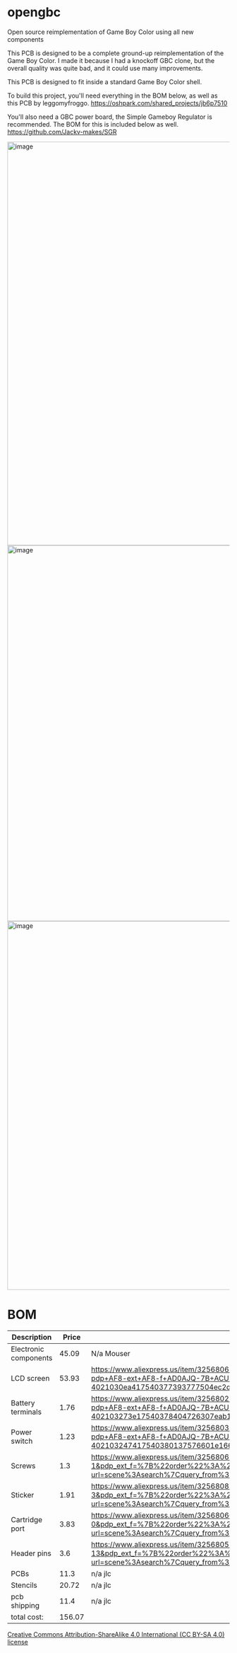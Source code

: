 # opengbc
Open source reimplementation of Game Boy Color using all new components

This PCB is designed to be a complete ground-up reimplementation of the Game Boy Color. I made it because I had a knockoff GBC clone, but the overall quality was quite bad, and it could use many improvements.

This PCB is designed to fit inside a standard Game Boy Color shell.



To build this project, you'll need everything in the BOM below, as well as this PCB by leggomyfroggo. https://oshpark.com/shared_projects/jb6p7510

You'll also need a GBC power board, the Simple Gameboy Regulator is recommended. The BOM for this is included below as well. https://github.com/Jackv-makes/SGR

<img width="549" height="913" alt="image" src="https://github.com/user-attachments/assets/0ff9ed3e-9bc9-4fa0-a4cc-7cb5d7e3eba4" />

<img width="538" height="850" alt="image" src="https://github.com/user-attachments/assets/679e05d0-5f42-4126-8872-dabf71ca4a18" />

<img width="1211" height="834" alt="image" src="https://github.com/user-attachments/assets/07767eb7-c9b8-4618-b903-ca42295b6754" />


# BOM

|Description          |Price |Link                                                                                                                                                                                                                                                                                                                                                                                                                                                                                                                                                                                                                                                                                                                             |
|---------------------|------|---------------------------------------------------------------------------------------------------------------------------------------------------------------------------------------------------------------------------------------------------------------------------------------------------------------------------------------------------------------------------------------------------------------------------------------------------------------------------------------------------------------------------------------------------------------------------------------------------------------------------------------------------------------------------------------------------------------------------------|
|Electronic components|45.09 |N/a Mouser                                                                                                                                                                                                                                                                                                                                                                                                                                                                                                                                                                                                                                                                                                                       |
|LCD screen           |53.93 |https://www.aliexpress.us/item/3256806512370026.html?spm+AD0-a2g0o.productlist.main.4.1bc31b4b5tDKgn+ACY-algo+AF8-pvid+AD0-13bfb1cf+AC0-5558+AC0-46a5+AC0-8419+AC0-575b0f02e65b+ACY-algo+AF8-exp+AF8-id+AD0-13bfb1cf+AC0-5558+AC0-46a5+AC0-8419+AC0-575b0f02e65b+AC0-3+ACY-pdp+AF8-ext+AF8-f+AD0AJQ-7B+ACU-22order+ACU-22+ACU-3A+ACU-2233+ACU-22+ACU-2C+ACU-22eval+ACU-22+ACU-3A+ACU-221+ACU-22+ACU-7D+ACY-pdp+AF8-npi+AD0-4+ACU-40dis+ACU-21USD+ACU-2144.90+ACU-2139.40+ACU-21+ACU-21+ACU-2144.90+ACU-2139.40+ACU-21+ACU-4021030ea417540377393777504ec2d3+ACU-2112000038039232380+ACU-21sea+ACU-21US+ACU-210+ACU-21ABX+ACY-curPageLogUid+AD0-AXccxJY3e6BW+ACY-utparam+AC0-url+AD0-scene+ACU-3Asearch+ACU-7Cquery+AF8-from+ACU-3A|
|Battery terminals    |1.76  |https://www.aliexpress.us/item/3256802143018058.html?spm+AD0-a2g0o.productlist.main.2.1ca42f52f0XLYT+ACY-algo+AF8-pvid+AD0-4f75c088+AC0-b7a9+AC0-4bdc+AC0-9fec+AC0-f14cafd9035a+ACY-algo+AF8-exp+AF8-id+AD0-4f75c088+AC0-b7a9+AC0-4bdc+AC0-9fec+AC0-f14cafd9035a+AC0-1+ACY-pdp+AF8-ext+AF8-f+AD0AJQ-7B+ACU-22order+ACU-22+ACU-3A+ACU-22465+ACU-22+ACU-2C+ACU-22eval+ACU-22+ACU-3A+ACU-221+ACU-22+ACU-7D+ACY-pdp+AF8-npi+AD0-4+ACU-40dis+ACU-21USD+ACU-211.57+ACU-210.99+ACU-21+ACU-21+ACU-211.57+ACU-210.99+ACU-21+ACU-402103273e17540378404726307eab1e+ACU-2112000020111732403+ACU-21sea+ACU-21US+ACU-210+ACU-21ABX+ACY-curPageLogUid+AD0-vHGHSxM7Uol6+ACY-utparam+AC0-url+AD0-scene+ACU-3Asearch+ACU-7Cquery+AF8-from+ACU-3A   |
|Power switch         |1.23  |https://www.aliexpress.us/item/3256803358168199.html?spm+AD0-a2g0o.productlist.main.1.c6876a5fWXfoCN+ACY-algo+AF8-pvid+AD0-758d861f+AC0-75d8+AC0-4e97+AC0-a91a+AC0-33fb538aec99+ACY-algo+AF8-exp+AF8-id+AD0-758d861f+AC0-75d8+AC0-4e97+AC0-a91a+AC0-33fb538aec99+AC0-0+ACY-pdp+AF8-ext+AF8-f+AD0AJQ-7B+ACU-22order+ACU-22+ACU-3A+ACU-221273+ACU-22+ACU-2C+ACU-22eval+ACU-22+ACU-3A+ACU-221+ACU-22+ACU-7D+ACY-pdp+AF8-npi+AD0-4+ACU-40dis+ACU-21USD+ACU-211.15+ACU-210.99+ACU-21+ACU-21+ACU-211.15+ACU-210.99+ACU-21+ACU-402103247417540380137576601e1668+ACU-2112000026233474552+ACU-21sea+ACU-21US+ACU-210+ACU-21ABX+ACY-curPageLogUid+AD0-iYGJaLStAVkN+ACY-utparam+AC0-url+AD0-scene+ACU-3Asearch+ACU-7Cquery+AF8-from+ACU-3A  |
|Screws               |1.3   |https://www.aliexpress.us/item/3256806342262435.html?spm=a2g0o.productlist.main.2.6037vvgdvvgdZt&algo_pvid=6d20863a-4c9d-4d95-97a2-066ea59399f6&algo_exp_id=6d20863a-4c9d-4d95-97a2-066ea59399f6-1&pdp_ext_f=%7B%22order%22%3A%2253%22%2C%22eval%22%3A%221%22%7D&pdp_npi=6%40dis%21USD%211.30%210.99%21%21%211.30%210.99%21%402101c67a17545107211398963e3d1b%2112000037543280276%21sea%21US%210%21ABX%211%210%21&curPageLogUid=HbBrmoh2DwTp&utparam-url=scene%3Asearch%7Cquery_from%3A                                                                                                                                                                                                                                           |
|Sticker              |1.91  |https://www.aliexpress.us/item/3256808553344198.html?spm=a2g0o.productlist.main.4.6d994394kjdo2j&aem_p4p_detail=202508061308086116055938397440001812878&algo_pvid=4c040353-5d2f-4985-9663-808cbaa24eaf&algo_exp_id=4c040353-5d2f-4985-9663-808cbaa24eaf-3&pdp_ext_f=%7B%22order%22%3A%2222%22%2C%22eval%22%3A%221%22%7D&pdp_npi=6%40dis%21USD%211.91%210.99%21%21%2113.65%217.07%21%40210312d517545108882981985e3db6%2112000046472221323%21sea%21US%210%21ABX%211%210%21&curPageLogUid=yzPoZ2Nhswoy&utparam-url=scene%3Asearch%7Cquery_from%3A&search_p4p_id=202508061308086116055938397440001812878_1                                                                                                                           |
|Cartridge port       |3.83  |https://www.aliexpress.us/item/3256806628792724.html?spm=a2g0o.productlist.main.1.50395a261sjLsu&algo_pvid=1be32dde-c505-4c10-94b6-d65766154bdd&algo_exp_id=1be32dde-c505-4c10-94b6-d65766154bdd-0&pdp_ext_f=%7B%22order%22%3A%224%22%2C%22eval%22%3A%221%22%7D&pdp_npi=6%40dis%21USD%213.83%210.99%21%21%213.83%210.99%21%402103245417545116286391914ed9f4%2112000038393658608%21sea%21US%210%21ABX%211%210%21&curPageLogUid=MN4Xl2vvOewM&utparam-url=scene%3Asearch%7Cquery_from%3A                                                                                                                                                                                                                                            |
|Header pins          |3.6   |https://www.aliexpress.us/item/3256805564144874.html?spm=a2g0o.productlist.main.12.5d7e43f6f6YW6M&algo_pvid=96d58a5b-749e-49b2-9158-a494634e28b3&algo_exp_id=96d58a5b-749e-49b2-9158-a494634e28b3-13&pdp_ext_f=%7B%22order%22%3A%227%22%2C%22eval%22%3A%221%22%7D&pdp_npi=6%40dis%21USD%213.60%210.99%21%21%2125.76%217.07%21%402103244817545119088668958eb226%2112000034219097914%21sea%21US%210%21ABX%211%210%21&curPageLogUid=8kyljSDKAGiU&utparam-url=scene%3Asearch%7Cquery_from%3A                                                                                                                                                                                                                                         |
|PCBs                 |11.3  |n/a jlc                                                                                                                                                                                                                                                                                                                                                                                                                                                                                                                                                                                                                                                                                                                          |
|Stencils             |20.72 |n/a jlc                                                                                                                                                                                                                                                                                                                                                                                                                                                                                                                                                                                                                                                                                                                          |
|pcb shipping         |11.4  |n/a jlc                                                                                                                                                                                                                                                                                                                                                                                                                                                                                                                                                                                                                                                                                                                          |
|total cost:          |156.07|                                                                                                                                                                                                                                                                                                                                                                                                                                                                                                                                                                                                                                                                                                                                 |


[Creative Commons Attribution-ShareAlike 4.0 International (CC BY-SA 4.0) license](https://creativecommons.org/licenses/by-sa/4.0/)
